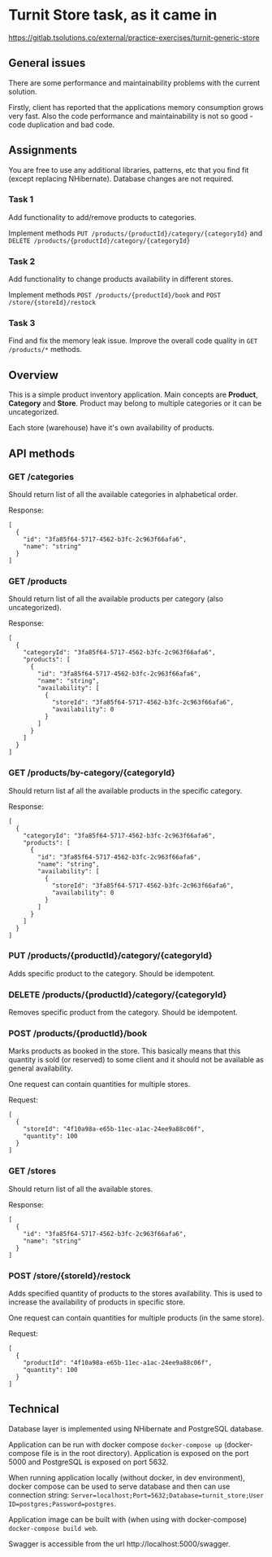 # Turnit Store task, as it came in

https://gitlab.tsolutions.co/external/practice-exercises/turnit-generic-store

## General issues
There are some performance and maintainability problems with the current solution.

Firstly, client has reported that the applications memory consumption grows very fast.
Also the code performance and maintainability is not so good - code duplication and bad code.

## Assignments
You are free to use any additional libraries, patterns, etc that you find fit (except replacing NHibernate). Database changes are not required.

### Task 1
Add functionality to add/remove products to categories.

Implement methods `PUT /products/{productId}/category/{categoryId}` and `DELETE /products/{productId}/category/{categoryId}`

### Task 2
Add functionality to change products availability in different stores.

Implement methods `POST /products/{productId}/book` and `POST /store/{storeId}/restock`

### Task 3
Find and fix the memory leak issue.
Improve the overall code quality in `GET /products/*` methods.



## Overview
This is a simple product inventory application. Main concepts are **Product**, **Category** and **Store**.
Product may belong to multiple categories or it can be uncategorized. 

Each store (warehouse) have it's own availability of products.

## API methods

### GET /categories
Should return list of all the available categories in alphabetical order.

Response:
```
[
  {
    "id": "3fa85f64-5717-4562-b3fc-2c963f66afa6",
    "name": "string"
  }
]
```

### GET /products
Should return list of all the available products per category (also uncategorized).

Response:
```
[
  {
    "categoryId": "3fa85f64-5717-4562-b3fc-2c963f66afa6",
    "products": [
      {
        "id": "3fa85f64-5717-4562-b3fc-2c963f66afa6",
        "name": "string",
        "availability": [
          {
            "storeId": "3fa85f64-5717-4562-b3fc-2c963f66afa6",
            "availability": 0
          }
        ]
      }
    ]
  }
]
```

### GET /products/by-category/{categoryId}
Should return list af all the available products in the specific category.

Response:
```
[
  {
    "categoryId": "3fa85f64-5717-4562-b3fc-2c963f66afa6",
    "products": [
      {
        "id": "3fa85f64-5717-4562-b3fc-2c963f66afa6",
        "name": "string",
        "availability": [
          {
            "storeId": "3fa85f64-5717-4562-b3fc-2c963f66afa6",
            "availability": 0
          }
        ]
      }
    ]
  }
]
```

### PUT /products/{productId}/category/{categoryId}
Adds specific product to the category. Should be idempotent.

### DELETE /products/{productId}/category/{categoryId}
Removes specific product from the category. Should be idempotent.

### POST /products/{productId}/book
Marks products as booked in the store. This basically means that this quantity is sold (or reserved) to some client
and it should not be available as general availability.  

One request can contain quantities for multiple stores.

Request:
```
[
  {
    "storeId": "4f10a98a-e65b-11ec-a1ac-24ee9a88c06f",
    "quantity": 100
  }
]
```

### GET /stores
Should return list of all the available stores.

Response:
```
[
  {
    "id": "3fa85f64-5717-4562-b3fc-2c963f66afa6",
    "name": "string"
  }
]
```

### POST /store/{storeId}/restock
Adds specified quantity of products to the stores availability.
This is used to increase the availability of products in specific store.

One request can contain quantities for multiple products (in the same store).

Request:
```
[
  {
    "productId": "4f10a98a-e65b-11ec-a1ac-24ee9a88c06f",
    "quantity": 100
  }
]
```

## Technical
Database layer is implemented using NHibernate and PostgreSQL database.

Application can be run with docker compose `docker-compose up` (docker-compose file is in the root directory). Application is exposed on the port 5000 and PostgreSQL is exposed on port 5632.

When running application locally (without docker, in dev environment), 
docker compose can be used to serve database and then can use connection string:
`Server=localhost;Port=5632;Database=turnit_store;User ID=postgres;Password=postgres`.

Application image can be built with (when using with docker-compose) `docker-compose build web`.

Swagger is accessible from the url http://localhost:5000/swagger.
